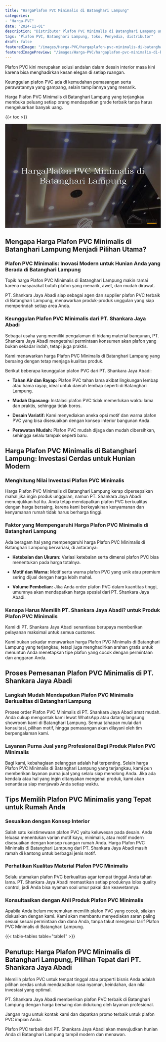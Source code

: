 ```yaml
---
title: "HargaPlafon PVC Minimalis di Batanghari Lampung"
categories:
- "Harga-PVC"
date: "2024-11-01"
description: "Distributor Plafon PVC Minimalis di Batanghari Lampung untuk rumah, kantor, serta ritel. Produk terbaik, pilihan motif, pilihan warna modern, dengan layanan instalasi ditangani oleh teknisi ahli dan garansi resmi!|Layanan penjualan Plafon PVC Minimalis di Batanghari Lampung untuk kebutuhan tempat tinggal, office, atau toko, beserta panel terbaik dan penempatan oleh teknisi berpengalaman serta jaminan resmi.|Solusi Plafon PVC Minimalis di Batanghari Lampung yang terpercaya untuk hunian, kantor, dan ritel, dengan material berkualitas dan penempatan dikerjakan oleh teknisi berpengalaman dan jaminan resmi.|Penyediaan Plafon PVC Minimalis di Batanghari Lampung untuk rumah, perkantoran, dan toko, dengan produk unggulan dan pemasangan oleh teknisi ahli, lengkap beserta jaminan resmi.}"
tags: "Plafon PVC, Batanghari Lampung, toko, Penyedia, distributor"
draft: false
featuredImage: "/images/Harga-PVC/hargaplafon-pvc-minimalis-di-batanghari-lampung.png"
featuredImagePreview: "/images/Harga-PVC/hargaplafon-pvc-minimalis-di-batanghari-lampung.png"
---
```


Plafon PVC kini merupakan solusi andalan dalam desain interior masa kini karena bisa menghadirkan kesan elegan di setiap ruangan.

Keunggulan plafon PVC ada di kemudahan pemasangan serta perawatannya yang gampang, selain tampilannya yang menarik.

Harga Plafon PVC Minimalis di Batanghari Lampung yang terjangkau membuka peluang setiap orang mendapatkan grade terbaik tanpa harus mengeluarkan banyak uang.

{{< toc >}}

![HargaPlafon PVC Minimalis di Batanghari Lampung](/images/Harga-PVC/HargaPlafon-PVC-Minimalis-di-Batanghari-Lampung.png)

## Mengapa Harga Plafon PVC Minimalis di Batanghari Lampung Menjadi Pilihan Utama?

### Plafon PVC Minimalis: Inovasi Modern untuk Hunian Anda yang Berada di Batanghari Lampung

Topik harga Plafon PVC Minimalis di Batanghari Lampung makin ramai karena masyarakat butuh plafon yang menarik, awet, dan mudah dirawat.

PT. Shankara Jaya Abadi siap sebagai agen dan supplier plafon PVC terbaik di Batanghari Lampung, menawarkan produk-produk unggulan yang siap memperindah setiap area Anda.

### Keunggulan Plafon PVC Minimalis dari PT. Shankara Jaya Abadi

Sebagai usaha yang memiliki pengalaman di bidang material bangunan, PT. Shankara Jaya Abadi mengetahui permintaan konsumen akan plafon yang bukan sekadar indah, tetapi juga praktis.

Kami menawarkan harga Plafon PVC Minimalis di Batanghari Lampung yang bersaing dengan tetap menjaga kualitas produk.

Berikut beberapa keunggulan plafon PVC dari PT. Shankara Jaya Abadi:

- **Tahan Air dan Rayap:** Plafon PVC tahan lama akibat lingkungan lembap atau hama rayap, ideal untuk daerah lembap seperti di Batanghari Lampung.

- **Mudah Dipasang:** Instalasi plafon PVC tidak memerlukan waktu lama dan praktis, sehingga tidak boros.

- **Desain Variatif:** Kami menyediakan aneka opsi motif dan warna plafon PVC yang bisa disesuaikan dengan konsep interior bangunan Anda.

- **Perawatan Mudah:** Plafon PVC mudah dijaga dan mudah dibersihkan, sehingga selalu tampak seperti baru.

## Harga Plafon PVC Minimalis di Batanghari Lampung: Investasi Cerdas untuk Hunian Modern

### Menghitung Nilai Investasi Plafon PVC Minimalis

Harga Plafon PVC Minimalis di Batanghari Lampung kerap dipersepsikan mahal jika ingin produk unggulan, namun PT. Shankara Jaya Abadi menunjukkan hal itu. Anda tetap mendapatkan plafon PVC berkualitas dengan harga bersaing, karena kami berkeyakinan kenyamanan dan kenyamanan rumah tidak harus berharga tinggi.

### Faktor yang Mempengaruhi Harga Plafon PVC Minimalis di Batanghari Lampung

Ada beragam hal yang mempengaruhi harga Plafon PVC Minimalis di Batanghari Lampung bervariasi, di antaranya:

- **Ketebalan dan Ukuran:** Variasi ketebalan serta dimensi plafon PVC bisa menentukan pada harga totalnya.

- **Motif dan Warna:** Motif serta warna plafon PVC yang unik atau premium sering dijual dengan harga lebih mahal.

- **Volume Pembelian:** Jika Anda order plafon PVC dalam kuantitas tinggi, umumnya akan mendapatkan harga spesial dari PT. Shankara Jaya Abadi.

### Kenapa Harus Memilih PT. Shankara Jaya Abadi? untuk Produk Plafon PVC Minimalis

Kami di PT. Shankara Jaya Abadi senantiasa berupaya memberikan pelayanan maksimal untuk semua customer.

Kami bukan sekadar menawarkan harga Plafon PVC Minimalis di Batanghari Lampung yang terjangkau, tetapi juga menghadirkan arahan gratis untuk menuntun Anda menetapkan tipe plafon yang cocok dengan permintaan dan anggaran Anda.

## Proses Pemesanan Plafon PVC Minimalis di PT. Shankara Jaya Abadi

### Langkah Mudah Mendapatkan Plafon PVC Minimalis Berkualitas di Batanghari Lampung

Proses order Plafon PVC Minimalis di PT. Shankara Jaya Abadi amat mudah. Anda cukup mengontak kami lewat WhatsApp atau datang langsung showroom kami di Batanghari Lampung. Semua tahapan mulai dari konsultasi, pilihan motif, hingga pemasangan akan dilayani oleh tim berpengalaman kami.

### Layanan Purna Jual yang Profesional Bagi Produk Plafon PVC Minimalis

Bagi kami, kebahagiaan pelanggan adalah hal terpenting. Selain harga Plafon PVC Minimalis di Batanghari Lampung yang terjangkau, kami pun memberikan layanan purna jual yang selalu siap menolong Anda. Jika ada kendala atau hal yang ingin ditanyakan mengenai produk, kami akan senantiasa siap menjawab Anda setiap waktu.

## Tips Memilih Plafon PVC Minimalis yang Tepat untuk Rumah Anda

### Sesuaikan dengan Konsep Interior

Salah satu keistimewaan plafon PVC yaitu keluwesan pada desain. Anda leluasa menentukan varian motif kayu, minimalis, atau motif modern disesuaikan dengan konsep ruangan rumah Anda. Harga Plafon PVC Minimalis di Batanghari Lampung dari PT. Shankara Jaya Abadi masih ramah di kantong untuk berbagai jenis motif.

### Perhatikan Kualitas Material Plafon PVC Minimalis

Selalu utamakan plafon PVC berkualitas agar tempat tinggal Anda tahan lama. PT. Shankara Jaya Abadi memastikan setiap produknya lolos quality control, jadi Anda bisa nyaman soal umur pakai dan keawetannya.

### Konsultasikan dengan Ahli Produk Plafon PVC Minimalis

Apabila Anda belum menemukan memilih plafon PVC yang cocok, silakan diskusikan dengan kami. Kami akan membantu menyediakan saran paling sesuai sesuai permintaan dan dana Anda, tanpa takut mengenai tarif Plafon PVC Minimalis di Batanghari Lampung.

{{< table-tables table="table1" >}}

## Penutup: Harga Plafon PVC Minimalis di Batanghari Lampung, Pilihan Tepat dari PT. Shankara Jaya Abadi

Memilih plafon PVC untuk tempat tinggal atau properti bisnis Anda adalah pilihan cerdas untuk mendapatkan rasa nyaman, keindahan, dan nilai investasi yang optimal.

PT. Shankara Jaya Abadi memberikan plafon PVC terbaik di Batanghari Lampung dengan harga bersaing dan didukung oleh layanan profesional.

Jangan ragu untuk kontak kami dan dapatkan promo terbaik untuk plafon PVC impian Anda.

Plafon PVC terbaik dari PT. Shankara Jaya Abadi akan mewujudkan hunian Anda di Batanghari Lampung tampil modern dan menawan.
